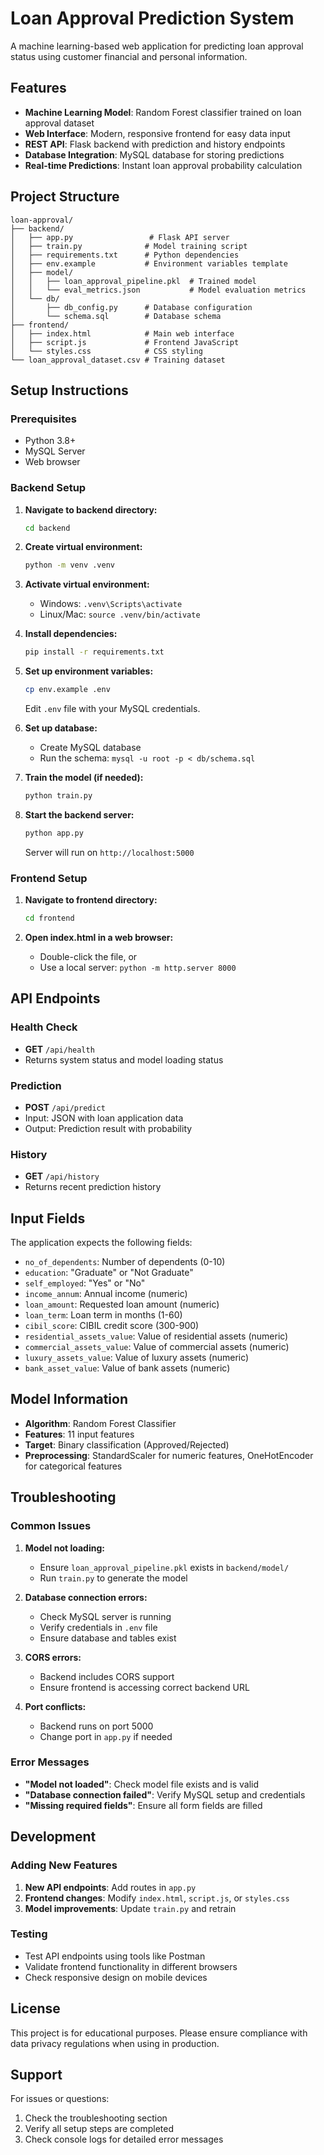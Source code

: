 # Loan Approval Prediction System

A machine learning-based web application for predicting loan approval status using customer financial and personal information.

## Features

- **Machine Learning Model**: Random Forest classifier trained on loan approval dataset
- **Web Interface**: Modern, responsive frontend for easy data input
- **REST API**: Flask backend with prediction and history endpoints
- **Database Integration**: MySQL database for storing predictions
- **Real-time Predictions**: Instant loan approval probability calculation

## Project Structure

```
loan-approval/
├── backend/
│   ├── app.py                 # Flask API server
│   ├── train.py              # Model training script
│   ├── requirements.txt      # Python dependencies
│   ├── env.example           # Environment variables template
│   ├── model/
│   │   ├── loan_approval_pipeline.pkl  # Trained model
│   │   └── eval_metrics.json           # Model evaluation metrics
│   └── db/
│       ├── db_config.py      # Database configuration
│       └── schema.sql        # Database schema
├── frontend/
│   ├── index.html            # Main web interface
│   ├── script.js             # Frontend JavaScript
│   └── styles.css            # CSS styling
└── loan_approval_dataset.csv # Training dataset
```

## Setup Instructions

### Prerequisites

- Python 3.8+
- MySQL Server
- Web browser

### Backend Setup

1. **Navigate to backend directory:**

   ```bash
   cd backend
   ```

2. **Create virtual environment:**

   ```bash
   python -m venv .venv
   ```

3. **Activate virtual environment:**

   - Windows: `.venv\Scripts\activate`
   - Linux/Mac: `source .venv/bin/activate`

4. **Install dependencies:**

   ```bash
   pip install -r requirements.txt
   ```

5. **Set up environment variables:**

   ```bash
   cp env.example .env
   ```

   Edit `.env` file with your MySQL credentials.

6. **Set up database:**

   - Create MySQL database
   - Run the schema: `mysql -u root -p < db/schema.sql`

7. **Train the model (if needed):**

   ```bash
   python train.py
   ```

8. **Start the backend server:**
   ```bash
   python app.py
   ```
   Server will run on `http://localhost:5000`

### Frontend Setup

1. **Navigate to frontend directory:**

   ```bash
   cd frontend
   ```

2. **Open index.html in a web browser:**
   - Double-click the file, or
   - Use a local server: `python -m http.server 8000`

## API Endpoints

### Health Check

- **GET** `/api/health`
- Returns system status and model loading status

### Prediction

- **POST** `/api/predict`
- Input: JSON with loan application data
- Output: Prediction result with probability

### History

- **GET** `/api/history`
- Returns recent prediction history

## Input Fields

The application expects the following fields:

- `no_of_dependents`: Number of dependents (0-10)
- `education`: "Graduate" or "Not Graduate"
- `self_employed`: "Yes" or "No"
- `income_annum`: Annual income (numeric)
- `loan_amount`: Requested loan amount (numeric)
- `loan_term`: Loan term in months (1-60)
- `cibil_score`: CIBIL credit score (300-900)
- `residential_assets_value`: Value of residential assets (numeric)
- `commercial_assets_value`: Value of commercial assets (numeric)
- `luxury_assets_value`: Value of luxury assets (numeric)
- `bank_asset_value`: Value of bank assets (numeric)

## Model Information

- **Algorithm**: Random Forest Classifier
- **Features**: 11 input features
- **Target**: Binary classification (Approved/Rejected)
- **Preprocessing**: StandardScaler for numeric features, OneHotEncoder for categorical features

## Troubleshooting

### Common Issues

1. **Model not loading:**

   - Ensure `loan_approval_pipeline.pkl` exists in `backend/model/`
   - Run `train.py` to generate the model

2. **Database connection errors:**

   - Check MySQL server is running
   - Verify credentials in `.env` file
   - Ensure database and tables exist

3. **CORS errors:**

   - Backend includes CORS support
   - Ensure frontend is accessing correct backend URL

4. **Port conflicts:**
   - Backend runs on port 5000
   - Change port in `app.py` if needed

### Error Messages

- **"Model not loaded"**: Check model file exists and is valid
- **"Database connection failed"**: Verify MySQL setup and credentials
- **"Missing required fields"**: Ensure all form fields are filled

## Development

### Adding New Features

1. **New API endpoints**: Add routes in `app.py`
2. **Frontend changes**: Modify `index.html`, `script.js`, or `styles.css`
3. **Model improvements**: Update `train.py` and retrain

### Testing

- Test API endpoints using tools like Postman
- Validate frontend functionality in different browsers
- Check responsive design on mobile devices

## License

This project is for educational purposes. Please ensure compliance with data privacy regulations when using in production.

## Support

For issues or questions:

1. Check the troubleshooting section
2. Verify all setup steps are completed
3. Check console logs for detailed error messages
